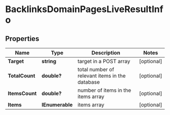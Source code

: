 # BacklinksDomainPagesLiveResultInfo


## Properties

| Name | Type | Description | Notes |
|------------ | ------------- | ------------- | -------------|
**Target** | **string** | target in a POST array |[optional]|
**TotalCount** | **double?** | total number of relevant items in the database |[optional]|
**ItemsCount** | **double?** | number of items in the items array |[optional]|
**Items** | **IEnumerable<BacklinksDomainPagesLiveItem>** | items array |[optional]|